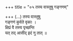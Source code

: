 +++
title = "०५ तस्य वास्तुषु गङ्गणम्"

+++
(…) तस्य वास्तुषु  
गङ्गणं कुर्वते वृकाः ।  
क्षिप्रं वै तस्य पृच्छन्ति  
यत् तद् आसीद् इदं नु तात् ॥